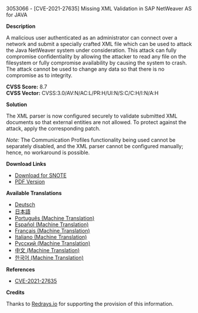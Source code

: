 3053066 - [CVE-2021-27635] Missing XML Validation in SAP NetWeaver AS for JAVA

**Description**

A malicious user authenticated as an administrator can connect over a network and submit a specially crafted XML file which can be used to attack the Java NetWeaver system under consideration. This attack can fully compromise confidentiality by allowing the attacker to read any file on the filesystem or fully compromise availability by causing the system to crash. The attack cannot be used to change any data so that there is no compromise as to integrity.

**CVSS Score:** 8.7  
**CVSS Vector:** CVSS:3.0/AV:N/AC:L/PR:H/UI:N/S:C/C:H/I:N/A:H

**Solution**

The XML parser is now configured securely to validate submitted XML documents so that external entities are not allowed. To protect against the attack, apply the corresponding patch.

*Note:* The Communication Profiles functionality being used cannot be separately disabled, and the XML parser cannot be configured manually; hence, no workaround is possible.

**Download Links**

- [Download for SNOTE](https://notesdownloads.sap.com/note/0040000000819182021)
- [PDF Version](https://userapps.support.sap.com/sap/support/sfm/notes/print/0003053066?language=en-US&token=7E858DBD2895FAFF31347840E728336A)

**Available Translations**

- [Deutsch](https://me.sap.com/notes/0003053066/D)
- [日本語](https://me.sap.com/notes/0003053066/J)
- [Português (Machine Translation)](https://me.sap.com/notes/0003053066/P)
- [Español (Machine Translation)](https://me.sap.com/notes/0003053066/S)
- [Français (Machine Translation)](https://me.sap.com/notes/0003053066/F)
- [Italiano (Machine Translation)](https://me.sap.com/notes/0003053066/I)
- [Русский (Machine Translation)](https://me.sap.com/notes/0003053066/R)
- [中文 (Machine Translation)](https://me.sap.com/notes/0003053066/1)
- [한국어 (Machine Translation)](https://me.sap.com/notes/0003053066/3)

**References**

- [CVE-2021-27635](https://cve.mitre.org/cgi-bin/cvename.cgi?name=CVE-2021-27635)

**Credits**

Thanks to [Redrays.io](https://redrays.io) for supporting the provision of this information.